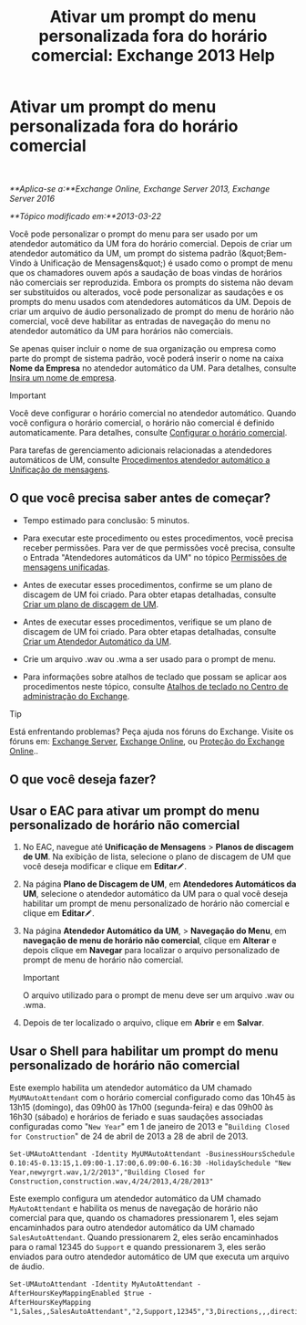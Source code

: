﻿---
title: 'Ativar um prompt do menu personalizada fora do horário comercial: Exchange 2013 Help'
TOCTitle: Ativar um prompt do menu personalizada fora do horário comercial
ms:assetid: 094c50b2-072b-4929-aaf8-f7db5b19e9b6
ms:mtpsurl: https://technet.microsoft.com/pt-br/library/Bb266919(v=EXCHG.150)
ms:contentKeyID: 50556139
ms.date: 05/22/2018
mtps_version: v=EXCHG.150
ms.translationtype: MT
---

# Ativar um prompt do menu personalizada fora do horário comercial

 

_**Aplica-se a:**Exchange Online, Exchange Server 2013, Exchange Server 2016_

_**Tópico modificado em:**2013-03-22_

Você pode personalizar o prompt do menu para ser usado por um atendedor automático da UM fora do horário comercial. Depois de criar um atendedor automático da UM, um prompt do sistema padrão (\&quot;Bem-Vindo à Unificação de Mensagens\&quot;) é usado como o prompt de menu que os chamadores ouvem após a saudação de boas vindas de horários não comerciais ser reproduzida. Embora os prompts do sistema não devam ser substituídos ou alterados, você pode personalizar as saudações e os prompts do menu usados com atendedores automáticos da UM. Depois de criar um arquivo de áudio personalizado de prompt do menu de horário não comercial, você deve habilitar as entradas de navegação do menu no atendedor automático da UM para horários não comerciais.

Se apenas quiser incluir o nome de sua organização ou empresa como parte do prompt de sistema padrão, você poderá inserir o nome na caixa **Nome da Empresa** no atendedor automático da UM. Para detalhes, consulte [Insira um nome de empresa](enter-a-business-name-exchange-2013-help.md).


> [!IMPORTANT]
> Você deve configurar o horário comercial no atendedor automático. Quando você configura o horário comercial, o horário não comercial é definido automaticamente. Para detalhes, consulte <A href="configure-business-hours-exchange-2013-help.md">Configurar o horário comercial</A>.



Para tarefas de gerenciamento adicionais relacionadas a atendedores automáticos de UM, consulte [Procedimentos atendedor automático a Unificação de mensagens](um-auto-attendant-procedures-exchange-2013-help.md).

## O que você precisa saber antes de começar?

  - Tempo estimado para conclusão: 5 minutos.

  - Para executar este procedimento ou estes procedimentos, você precisa receber permissões. Para ver de que permissões você precisa, consulte o Entrada "Atendedores automáticos da UM" no tópico [Permissões de mensagens unificadas](unified-messaging-permissions-exchange-2013-help.md).

  - Antes de executar esses procedimentos, confirme se um plano de discagem de UM foi criado. Para obter etapas detalhadas, consulte [Criar um plano de discagem de UM](create-a-um-dial-plan-exchange-2013-help.md).

  - Antes de executar esses procedimentos, verifique se um plano de discagem de UM foi criado. Para obter etapas detalhadas, consulte [Criar um Atendedor Automático da UM](create-a-um-auto-attendant-exchange-2013-help.md).

  - Crie um arquivo .wav ou .wma a ser usado para o prompt de menu.

  - Para informações sobre atalhos de teclado que possam se aplicar aos procedimentos neste tópico, consulte [Atalhos de teclado no Centro de administração do Exchange](keyboard-shortcuts-in-the-exchange-admin-center-exchange-online-protection-help.md).


> [!TIP]
> Está enfrentando problemas? Peça ajuda nos fóruns do Exchange. Visite os fóruns em: <A href="https://go.microsoft.com/fwlink/p/?linkid=60612">Exchange Server</A>, <A href="https://go.microsoft.com/fwlink/p/?linkid=267542">Exchange Online</A>, ou <A href="https://go.microsoft.com/fwlink/p/?linkid=285351">Proteção do Exchange Online</A>..



## O que você deseja fazer?

## Usar o EAC para ativar um prompt do menu personalizado de horário não comercial

1.  No EAC, navegue até **Unificação de Mensagens** \> **Planos de discagem de UM**. Na exibição de lista, selecione o plano de discagem de UM que você deseja modificar e clique em **Editar**![Ícone de edição](images/JJ218640.6f53ccb2-1f13-4c02-bea0-30690e6ea71d(EXCHG.150).gif "Ícone de edição").

2.  Na página **Plano de Discagem de UM**, em **Atendedores Automáticos da UM**, selecione o atendedor automático da UM para o qual você deseja habilitar um prompt de menu personalizado de horário não comercial e clique em **Editar**![Ícone de edição](images/JJ218640.6f53ccb2-1f13-4c02-bea0-30690e6ea71d(EXCHG.150).gif "Ícone de edição").

3.  Na página **Atendedor Automático da UM**, \> **Navegação do Menu**, em **navegação de menu de horário não comercial**, clique em **Alterar** e depois clique em **Navegar** para localizar o arquivo personalizado de prompt de menu de horário não comercial.
    

    > [!IMPORTANT]
    > O arquivo utilizado para o prompt de menu deve ser um arquivo .wav ou .wma.



4.  Depois de ter localizado o arquivo, clique em **Abrir** e em **Salvar**.

## Usar o Shell para habilitar um prompt do menu personalizado de horário não comercial

Este exemplo habilita um atendedor automático da UM chamado `MyUMAutoAttendant` com o horário comercial configurado como das 10h45 às 13h15 (domingo), das 09h00 às 17h00 (segunda-feira) e das 09h00 às 16h30 (sábado) e horários de feriado e suas saudações associadas configuradas como "`New Year`" em 1 de janeiro de 2013 e "`Building Closed for Construction`" de 24 de abril de 2013 a 28 de abril de 2013.

    Set-UMAutoAttendant -Identity MyUMAutoAttendant -BusinessHoursSchedule 0.10:45-0.13:15,1.09:00-1.17:00,6.09:00-6.16:30 -HolidaySchedule "New Year,newyrgrt.wav,1/2/2013","Building Closed for Construction,construction.wav,4/24/2013,4/28/2013"

Este exemplo configura um atendedor automático da UM chamado `MyAutoAttendant` e habilita os menus de navegação de horário não comercial para que, quando os chamadores pressionarem 1, eles sejam encaminhados para outro atendedor automático da UM chamado `SalesAutoAttendant`. Quando pressionarem 2, eles serão encaminhados para o ramal 12345 do `Support` e quando pressionarem 3, eles serão enviados para outro atendedor automático de UM que executa um arquivo de áudio.

    Set-UMAutoAttendant -Identity MyAutoAttendant - 
    AfterHoursKeyMappingEnabled $true -
    AfterHoursKeyMapping "1,Sales,,SalesAutoAttendant","2,Support,12345","3,Directions,,,directions.wav"

